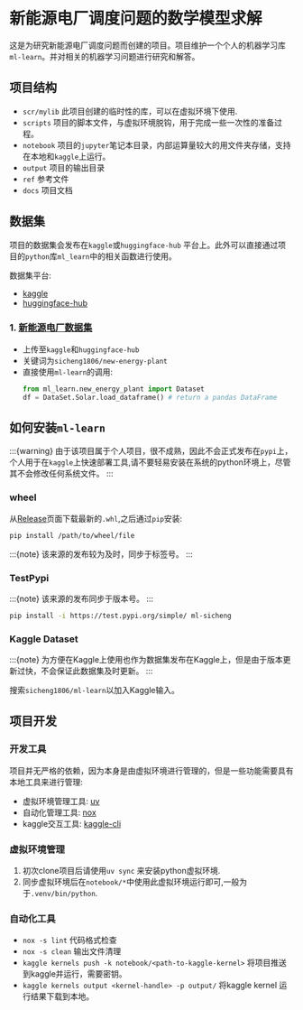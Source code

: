 # 新能源电厂调度问题的数学模型求解

这是为研究新能源电厂调度问题而创建的项目。项目维护一个个人的机器学习库`ml-learn`。并对相关的机器学习问题进行研究和解答。 

## 项目结构

- `scr/mylib` 此项目创建的临时性的库，可以在虚拟环境下使用.
- `scripts` 项目的脚本文件，与虚拟环境脱钩，用于完成一些一次性的准备过程。 
- `notebook` 项目的`jupyter`笔记本目录，内部运算量较大的用文件夹存储，支持在本地和`kaggle`上运行。
- `output` 项目的输出目录
- `ref` 参考文件
- `docs` 项目文档

## 数据集

项目的数据集会发布在`kaggle`或`huggingface-hub` 平台上。此外可以直接通过项目的`python`库`ml_learn`中的相关函数进行使用。

数据集平台:
- [kaggle](https://www.kaggle.com)
- [huggingface-hub](https://huggingface.co/)

### 1. [新能源电厂数据集](datasets/new-energy-plant/README.md)

- 上传至`kaggle`和`huggingface-hub`
- 关键词为`sicheng1806/new-energy-plant`
- 直接使用`ml-learn`的调用:
    ```py
    from ml_learn.new_energy_plant import Dataset
    df = DataSet.Solar.load_dataframe() # return a pandas DataFrame
    ```

## 如何安装`ml-learn`

:::{warning}
由于该项目属于个人项目，很不成熟，因此不会正式发布在`pypi`上，个人用于在`kaggle`上快速部署工具,请不要轻易安装在系统的python环境上，尽管其不会修改任何系统文件。
:::

### wheel

从[Release](https://github.com/sicheng1806/modeling-new-energy-power-plant-scheduling-problem)页面下载最新的`.whl`,之后通过`pip`安装:
```sh
pip install /path/to/wheel/file
```

:::{note}
该来源的发布较为及时，同步于标签号。
:::


### TestPypi

:::{note}
该来源的发布同步于版本号。
:::

```sh
pip install -i https://test.pypi.org/simple/ ml-sicheng
```

### Kaggle Dataset

:::{note}
为方便在Kaggle上使用也作为数据集发布在Kaggle上，但是由于版本更新过快，不会保证此数据集及时更新。
:::

搜索`sicheng1806/ml-learn`以加入Kaggle输入。

## 项目开发

### 开发工具

项目并无严格的依赖，因为本身是由虚拟环境进行管理的，但是一些功能需要具有本地工具来进行管理:
- 虚拟环境管理工具: [uv](https://github.com/astral-sh/uv)
- 自动化管理工具: [nox](https://github.com/wntrblm/nox)
- kaggle交互工具: [kaggle-cli](https://www.kaggle.com/docs/api)

### 虚拟环境管理

1. 初次clone项目后请使用`uv sync` 来安装python虚拟环境.
2. 同步虚拟环境后在`notebook/*`中使用此虚拟环境运行即可,一般为于`.venv/bin/python`.

### 自动化工具

- `nox -s lint` 代码格式检查
- `nox -s clean` 输出文件清理
- `kaggle kernels push -k notebook/<path-to-kaggle-kernel>` 将项目推送到kaggle并运行，需要密钥。
- `kaggle kernels output <kernel-handle> -p output/` 将kaggle kernel 运行结果下载到本地。 
